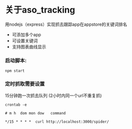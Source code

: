 
# 关于aso_tracking

用nodejs（express）实现抓去跟踪app在appstore的关键词排名

* 可添加多个app
* 可设置关键词
* 支持图表曲线显示


### 启动脚本:

`npm start`


### 定时抓取需要设置
15分钟跑一次抓去队列 (2小时内同一个url不重复抓)

`crontab -e`

    # m h  dom mon dow   command

    */15 * * * *  curl http://localhost:3000/spider/


